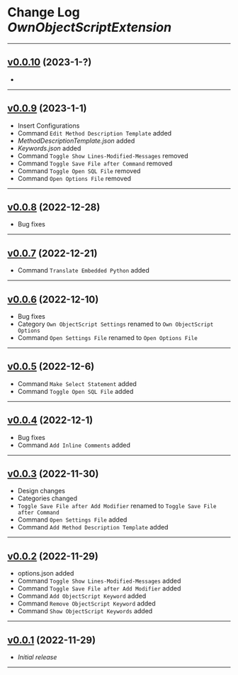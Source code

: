 # Change Log *OwnObjectScriptExtension*

---

## [v0.0.10](https://github.com/phil1436/ownobjectscriptextension/tree/0.0.10) (2023-1-?)

* 

---

## [v0.0.9](https://github.com/phil1436/ownobjectscriptextension/tree/0.0.9) (2023-1-1)

* Insert Configurations
* Command `Edit Method Description Template` added
* *MethodDescriptionTemplate.json* added
* *Keywords.json* added
* Command `Toggle Show Lines-Modified-Messages` removed
* Command `Toggle Save File after Command` removed
* Command `Toggle Open SQL File` removed
* Command `Open Options File` removed

---

## [v0.0.8](https://github.com/phil1436/ownobjectscriptextension/tree/0.0.8) (2022-12-28)

* Bug fixes

---

## [v0.0.7](https://github.com/phil1436/ownobjectscriptextension/tree/0.0.7) (2022-12-21)

* Command `Translate Embedded Python` added

---

## [v0.0.6](https://github.com/phil1436/ownobjectscriptextension/tree/0.0.6) (2022-12-10)

* Bug fixes
* Category `Own ObjectScript Settings` renamed to `Own ObjectScript Options`
* Command `Open Settings File` renamed to `Open Options File`

---

## [v0.0.5](https://github.com/phil1436/ownobjectscriptextension/tree/0.0.5) (2022-12-6)

* Command `Make Select Statement` added
* Command `Toggle Open SQL File` added

---

## [v0.0.4](https://github.com/phil1436/ownobjectscriptextension/tree/0.0.4) (2022-12-1)

* Bug fixes
* Command `Add Inline Comments` added

---

## [v0.0.3](https://github.com/phil1436/ownobjectscriptextension/tree/0.0.3) (2022-11-30)

* Design changes
* Categories changed
* `Toggle Save File after Add Modifier` renamed to `Toggle Save File after Command`
* Command `Open Settings File` added
* Command `Add Method Description Template` added

---

## [v0.0.2](https://github.com/phil1436/ownobjectscriptextension/tree/0.0.2) (2022-11-29)

* options.json added
* Command `Toggle Show Lines-Modified-Messages` added
* Command `Toggle Save File after Add Modifier` added
* Command `Add ObjectScript Keyword` added
* Command `Remove ObjectScript Keyword` added
* Command `Show ObjectScript Keywords` added

---

## [v0.0.1](https://github.com/phil1436/ownobjectscriptextension/tree/0.0.1) (2022-11-29)

* *Initial release*

---
